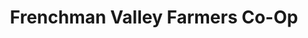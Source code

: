 ---
title: "Frenchman Valley Farmers Co-Op"
url: /imperial/frenchman-valley-farmers-co-op/
shop: Supermarkt
---